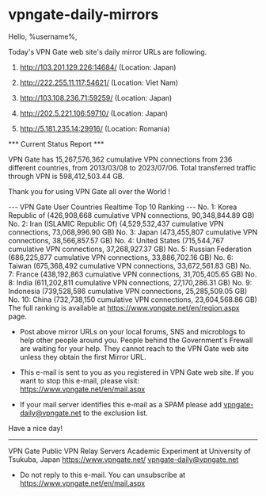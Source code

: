 # vpngate-daily-mirrors

Hello, %username%,

Today's VPN Gate web site's daily mirror URLs are following.

1. http://103.201.129.226:14684/
   (Location: Japan)

2. http://222.255.11.117:54621/
   (Location: Viet Nam)

3. http://103.108.236.71:59259/
   (Location: Japan)

4. http://202.5.221.106:59710/
   (Location: Japan)

5. http://5.181.235.14:29916/
   (Location: Romania)


*** Current Status Report ***

VPN Gate has 15,267,576,362 cumulative VPN connections from 236 different countries, from 2013/03/08 to 2023/07/06.
Total transferred traffic through VPN is 598,412,503.44 GB.

Thank you for using VPN Gate all over the World !


--- VPN Gate User Countries Realtime Top 10 Ranking ---
No. 1: Korea Republic of (426,908,668 cumulative VPN connections, 90,348,844.89 GB)
No. 2: Iran (ISLAMIC Republic Of) (4,529,532,437 cumulative VPN connections, 73,068,996.90 GB)
No. 3: Japan (473,455,807 cumulative VPN connections, 38,566,857.57 GB)
No. 4: United States (715,544,767 cumulative VPN connections, 37,268,927.37 GB)
No. 5: Russian Federation (686,225,877 cumulative VPN connections, 33,886,702.16 GB)
No. 6: Taiwan (675,368,492 cumulative VPN connections, 33,672,561.83 GB)
No. 7: France (438,192,863 cumulative VPN connections, 31,705,405.65 GB)
No. 8: India (611,202,811 cumulative VPN connections, 27,170,286.31 GB)
No. 9: Indonesia (739,528,586 cumulative VPN connections, 25,285,509.05 GB)
No. 10: China (732,738,150 cumulative VPN connections, 23,604,568.86 GB)
The full ranking is available at https://www.vpngate.net/en/region.aspx page.


* Post above mirror URLs on your local forums, SNS and microblogs
  to help other people around you.
  People behind the Government's Frewall are waiting for your help.
  They cannot reach to the VPN Gate web site
  unless they obtain the first Mirror URL.

* This e-mail is sent to you as you registered in VPN Gate web site.
  If you want to stop this e-mail, please visit:
  https://www.vpngate.net/en/mail.aspx

* If your mail server identifies this e-mail as a SPAM
  please add vpngate-daily@vpngate.net to the exclusion list.

Have a nice day!

------------------------------------------------------
VPN Gate Public VPN Relay Servers
Academic Experiment at University of Tsukuba, Japan
https://www.vpngate.net/
vpngate-daily@vpngate.net
* Do not reply to this e-mail.
  You can unsubscribe at https://www.vpngate.net/en/mail.aspx


